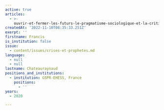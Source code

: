 ```yaml
---
active: true
articles:
  - >-
    ouvrir-et-fermer-les-futurs-le-pragmatisme-sociologique-et-la-critique-de-la-prophetie
createdAt: '2022-11-10T08:35:33.251Z'
exerpt: ''
firstname: Francis
is_institution: false
issue:
  - content/issues/crises-et-prophetes.md
language:
  - null
  - null
lastname: Chateauraynaud
positions_and_institutions:
  - institution: GSPR-EHESS, France
    positions:
      - ''
years:
  - 2020

---
```

